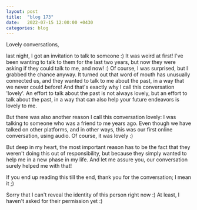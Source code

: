 ```yaml
---
layout: post
title:  "blog 173"
date:   2022-07-15 12:00:00 +0430
categories: blog
---
```


Lovely conversations,

last night, I got an invitation to talk to someone :) It was weird at first! I've been wanting to talk to them for the last two years, but now they were asking if they could talk to me, and now! :) Of course, I was surprised, but I grabbed the chance anyway. It turned out that word of mouth has unusually connected us, and they wanted to talk to me about the past, in a way that we never could before! And that's exactly why I call this conversation 'lovely'. An effort to talk about the past is not always lovely, but an effort to talk about the past, in a way that can also help your future endeavors is lovely to me.

But there was also another reason I call this conversation lovely: I was talking to someone who was a friend to me years ago. Even though we have talked on other platforms, and in other ways, this was our first online conversation, using audio. Of course, it was lovely :)

But deep in my heart, the most important reason has to be the fact that they weren't doing this out of responsibility, but because they simply wanted to help me in a new phase in my life. And let me assure you, our conversation surely helped me with that!

If you end up reading this till the end, thank you for the conversation; I mean it ;)

Sorry that I can't reveal the identity of this person right now :) At least, I haven't asked for their permission yet :)
